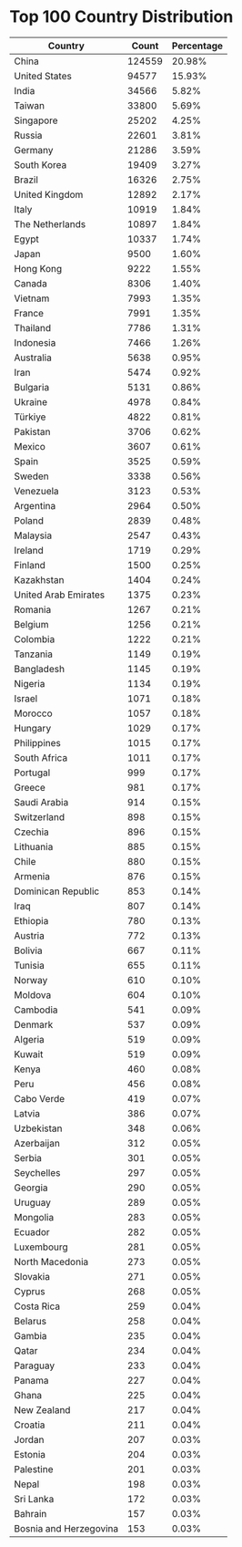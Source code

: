 # Top 100 Country Distribution
| Country | Count | Percentage |
|----|----|----|
| China | 124559 | 20.98% |
| United States | 94577 | 15.93% |
| India | 34566 | 5.82% |
| Taiwan | 33800 | 5.69% |
| Singapore | 25202 | 4.25% |
| Russia | 22601 | 3.81% |
| Germany | 21286 | 3.59% |
| South Korea | 19409 | 3.27% |
| Brazil | 16326 | 2.75% |
| United Kingdom | 12892 | 2.17% |
| Italy | 10919 | 1.84% |
| The Netherlands | 10897 | 1.84% |
| Egypt | 10337 | 1.74% |
| Japan | 9500 | 1.60% |
| Hong Kong | 9222 | 1.55% |
| Canada | 8306 | 1.40% |
| Vietnam | 7993 | 1.35% |
| France | 7991 | 1.35% |
| Thailand | 7786 | 1.31% |
| Indonesia | 7466 | 1.26% |
| Australia | 5638 | 0.95% |
| Iran | 5474 | 0.92% |
| Bulgaria | 5131 | 0.86% |
| Ukraine | 4978 | 0.84% |
| Türkiye | 4822 | 0.81% |
| Pakistan | 3706 | 0.62% |
| Mexico | 3607 | 0.61% |
| Spain | 3525 | 0.59% |
| Sweden | 3338 | 0.56% |
| Venezuela | 3123 | 0.53% |
| Argentina | 2964 | 0.50% |
| Poland | 2839 | 0.48% |
| Malaysia | 2547 | 0.43% |
| Ireland | 1719 | 0.29% |
| Finland | 1500 | 0.25% |
| Kazakhstan | 1404 | 0.24% |
| United Arab Emirates | 1375 | 0.23% |
| Romania | 1267 | 0.21% |
| Belgium | 1256 | 0.21% |
| Colombia | 1222 | 0.21% |
| Tanzania | 1149 | 0.19% |
| Bangladesh | 1145 | 0.19% |
| Nigeria | 1134 | 0.19% |
| Israel | 1071 | 0.18% |
| Morocco | 1057 | 0.18% |
| Hungary | 1029 | 0.17% |
| Philippines | 1015 | 0.17% |
| South Africa | 1011 | 0.17% |
| Portugal | 999 | 0.17% |
| Greece | 981 | 0.17% |
| Saudi Arabia | 914 | 0.15% |
| Switzerland | 898 | 0.15% |
| Czechia | 896 | 0.15% |
| Lithuania | 885 | 0.15% |
| Chile | 880 | 0.15% |
| Armenia | 876 | 0.15% |
| Dominican Republic | 853 | 0.14% |
| Iraq | 807 | 0.14% |
| Ethiopia | 780 | 0.13% |
| Austria | 772 | 0.13% |
| Bolivia | 667 | 0.11% |
| Tunisia | 655 | 0.11% |
| Norway | 610 | 0.10% |
| Moldova | 604 | 0.10% |
| Cambodia | 541 | 0.09% |
| Denmark | 537 | 0.09% |
| Algeria | 519 | 0.09% |
| Kuwait | 519 | 0.09% |
| Kenya | 460 | 0.08% |
| Peru | 456 | 0.08% |
| Cabo Verde | 419 | 0.07% |
| Latvia | 386 | 0.07% |
| Uzbekistan | 348 | 0.06% |
| Azerbaijan | 312 | 0.05% |
| Serbia | 301 | 0.05% |
| Seychelles | 297 | 0.05% |
| Georgia | 290 | 0.05% |
| Uruguay | 289 | 0.05% |
| Mongolia | 283 | 0.05% |
| Ecuador | 282 | 0.05% |
| Luxembourg | 281 | 0.05% |
| North Macedonia | 273 | 0.05% |
| Slovakia | 271 | 0.05% |
| Cyprus | 268 | 0.05% |
| Costa Rica | 259 | 0.04% |
| Belarus | 258 | 0.04% |
| Gambia | 235 | 0.04% |
| Qatar | 234 | 0.04% |
| Paraguay | 233 | 0.04% |
| Panama | 227 | 0.04% |
| Ghana | 225 | 0.04% |
| New Zealand | 217 | 0.04% |
| Croatia | 211 | 0.04% |
| Jordan | 207 | 0.03% |
| Estonia | 204 | 0.03% |
| Palestine | 201 | 0.03% |
| Nepal | 198 | 0.03% |
| Sri Lanka | 172 | 0.03% |
| Bahrain | 157 | 0.03% |
| Bosnia and Herzegovina | 153 | 0.03% |
